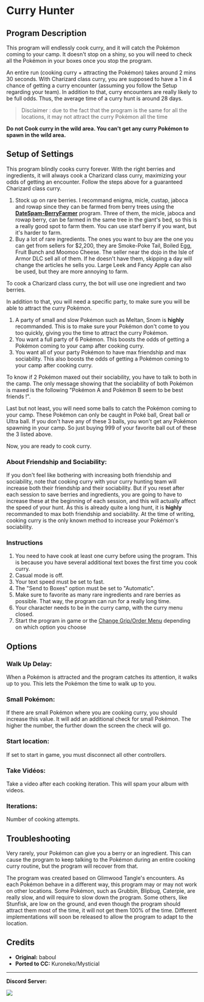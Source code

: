 # Curry Hunter

## Program Description

This program will endlessly cook curry, and it will catch the Pokémon coming to your camp. It doesn't stop on a shiny, so you will need to check all the Pokémon in your boxes once you stop the program.

An entire run (cooking curry + attracting the Pokémon) takes around 2 mins 30 seconds. With Charizard class curry, you are supposed to have a 1 in 4 chance of getting a curry encounter (assuming you follow the Setup regarding your team). In addition to that, curry encounters are really likely to be full odds. Thus, the average time of a curry hunt is around 28 days.

> Disclaimer : due to the fact that the program is the same for all the locations, it may not attract the curry Pokémon all the time

**Do not Cook curry in the wild area. You can't get any curry Pokémon to spawn in the wild area.**


## Setup of Settings

This program blindly cooks curry forever. With the right berries and ingredients, it will always cook a Charizard class curry, maximizing your odds of getting an encounter. Follow the steps above for a guaranteed Charizard class curry.

1. Stock up on rare berries. I recommand enigma, micle, custap, jaboca and rowap since they can be farmed from berry trees using the [**DateSpam-BerryFarmer**](DateSpam-BerryFarmer.md) program. Three of them, the micle, jaboca and rowap berry, can be farmed in the same tree in the giant's bed, so this is a really good spot to farm them. You can use starf berry if you want, but it's harder to farm.
2. Buy a lot of rare ingredients. The ones you want to buy are the one you can get from sellers for $2,200, they are Smoke-Poke Tail, Boiled Egg, Fruit Bunch and Moomoo Cheese. The seller near the dojo in the Isle of Armor DLC sell all of them. If he doesn't have them, skipping a day will change the articles he sells you. Large Leek and Fancy Apple can also be used, but they are more annoying to farm.

To cook a Charizard class curry, the bot will use one ingredient and two berries.

In addition to that, you will need a specific party, to make sure you will be able to attract the curry Pokémon. 

1. A party of small and slow Pokémon such as Meltan, Snom is **highly** recommanded. This is to make sure your Pokémon don't come to you too quickly, giving you the time to attract the curry Pokémon. 
2. You want a full party of 6 Pokémon. This boosts the odds of getting a Pokémon coming to your camp after cooking curry.
3. You want all of your party Pokémon to have max friendship and max sociability. This also boosts the odds of getting a Pokémon coming to your camp after cooking curry. 

To know if 2 Pokémon maxed out their sociability, you have to talk to both in the camp. The only message showing that the sociability of both Pokémon is maxed is the following "Pokémon A and Pokémon B seem to be best friends !".

Last but not least, you will need some balls to catch the Pokémon coming to your camp. These Pokémon can only be caught in Poké ball, Great ball or Ultra ball. If you don't have any of these 3 balls, you won't get any Pokémon spawning in your camp. So just buying 999 of your favorite ball out of these the 3 listed above.

Now, you are ready to cook curry.


### About Friendship and Sociability:

If you don't feel like bothering with increasing both friendship and sociability, note that cooking curry with your curry hunting team will increase both their friendship and their sociability. But if you reset after each session to save berries and ingredients, you are going to have to increase these at the beginning of each session, and this will actually affect the speed of your hunt. As this is already quite a long hunt, it is **highly** recommanded to max both friendship and sociability. At the time of writing, cooking curry is the only known method to increase your Pokémon's sociability.


### Instructions

1. You need to have cook at least one curry before using the program. This is because you have several additional text boxes the first time you cook curry.
2. Casual mode is off.
3. Your text speed must be set to fast.
4. The "Send to Boxes" option must be set to "Automatic".
5. Make sure to favorite as many rare ingredients and rare berries as possible. That way, the program can run for a really long time.
6. Your character needs to be in the curry camp, with the curry menu closed.
7. Start the program in game or the [Change Grip/Order Menu](https://github.com/PokemonAutomation/Microcontroller/blob/master/Wiki/Programs/NintendoSwitch/ChangeGripOrderMenu.md) depending on which option you choose


## Options

### Walk Up Delay:

When a Pokémon is attracted and the program catches its attention, it walks up to you. This lets the Pokémon the time to walk up to you.

### Small Pokémon:

If there are small Pokémon where you are cooking curry, you should increase this value. It will add an additional check for small Pokémon. The higher the number, the further down the screen the check will go.

### Start location:

If set to start in game, you must disconnect all other controllers.

### Take Vidéos:

Take a video after each cooking iteration. This will spam your album with videos.

### Iterations:

Number of cooking attempts.


## Troubleshooting

Very rarely, your Pokémon can give you a berry or an ingredient. This can cause the program to keep talking to the Pokémon during an entire cooking curry routine, but the program will recover from that.

The program was created based on Glimwood Tangle's encounters. As each Pokémon behave in a different way, this program may or may not work on other locations. Some Pokémon, such as Grubbin, Blipbug, Caterpie, are really slow, and will require to slow down the program. Some others, like Stunfisk, are low on the ground, and even though the program should attract them most of the time, it will not get them 100% of the time. Different implementations will soon be released to allow the program to adapt to the location.


## Credits

- **Original:** baboul
- **Ported to CC:** Kuroneko/Mysticial


<hr>

**Discord Server:** 

[<img src="https://canary.discordapp.com/api/guilds/695809740428673034/widget.png?style=banner2">](https://discord.gg/cQ4gWxN)


